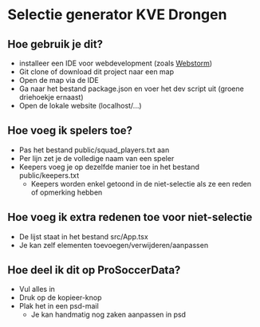 # Selectie generator KVE Drongen

## Hoe gebruik je dit?
- installeer een IDE voor webdevelopment (zoals [Webstorm](https://www.jetbrains.com/webstorm/download/?section=windows))
- Git clone of download dit project naar een map
- Open de map via de IDE
- Ga naar het bestand package.json en voer het dev script uit (groene driehoekje ernaast)
- Open de lokale website (localhost/...)

## Hoe voeg ik spelers toe?
- Pas het bestand public/squad_players.txt aan
- Per lijn zet je de volledige naam van een speler
- Keepers voeg je op dezelfde manier toe in het bestand public/keepers.txt
  - Keepers worden enkel getoond in de niet-selectie als ze een reden of opmerking hebben

## Hoe voeg ik extra redenen toe voor niet-selectie
- De lijst staat in het bestand src/App.tsx
- Je kan zelf elementen toevoegen/verwijderen/aanpassen

## Hoe deel ik dit op ProSoccerData?
- Vul alles in
- Druk op de kopieer-knop
- Plak het in een psd-mail
    - Je kan handmatig nog zaken aanpassen in psd
